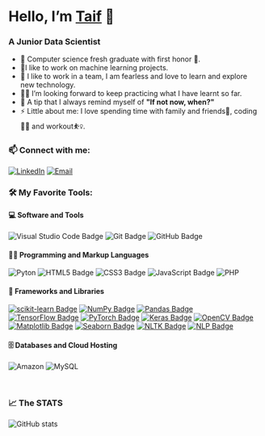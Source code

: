 # Hello, I’m [Taif][website] 👋

### A Junior Data Scientist

- 🌱 Computer science fresh graduate with first honor 🥇. 
- 🔭I like to work on machine learning projects.
- 🤝 I like to work in a team, I am fearless and love to learn and explore new technology.
- 👩‍💻 I’m looking forward to keep practicing what I have learnt so far.
- 💬 A tip that I always remind myself of **"If not now, when?"**
- ⚡ Little about me: I love spending time with family and friends👯, coding 👩‍💻 and workout⛹️‍♀️.

### 📫 Connect with me:

[![LinkedIn](https://img.shields.io/badge/LinkedIn-0077B5?style=for-the-badge&logo=linkedin&logoColor=white)](https://linkedin.com/in/taif-alzahr-b40961229/)
[![Email](https://img.shields.io/badge/Gmail-D14836?style=for-the-badge&logo=gmail&logoColor=white)](mailto:taifalq3@gmail.com)


### 🛠️ My Favorite Tools:

#### 💻 Software and Tools

![Visual Studio Code Badge](https://img.shields.io/badge/Visual_Studio_Code-0078D4?style=for-the-badge&logo=visual%20studio%20code&logoColor=white)
![Git Badge](https://img.shields.io/badge/GIT-E44C30?style=for-the-badge&logo=git&logoColor=white)
![GitHub Badge](https://img.shields.io/badge/GitHub-100000?style=for-the-badge&logo=github&logoColor=white)

#### 👨‍💻 Programming and Markup Languages

![Pyton](https://img.shields.io/badge/Python-3776AB?style=for-the-badge&logo=python&logoColor=white)
![HTML5 Badge](https://img.shields.io/badge/HTML-239120?style=for-the-badge&logo=html5&logoColor=white)
![CSS3 Badge](https://img.shields.io/badge/CSS-239120?&style=for-the-badge&logo=css3&logoColor=white)
![JavaScript Badge](https://img.shields.io/badge/JavaScript-F7DF1E?style=for-the-badge&logo=JavaScript&logoColor=white)
![PHP](https://img.shields.io/badge/PHP-777BB4?style=for-the-badge&logo=php&logoColor=white)

#### 🧰 Frameworks and Libraries

[![scikit-learn Badge](https://img.shields.io/badge/scikit--learn-F7931E?style=for-the-badge&logo=scikit-learn&logoColor=white)](https://scikit-learn.org/)
[![NumPy Badge](https://img.shields.io/badge/NumPy-013243?style=for-the-badge&logo=numpy&logoColor=white)](https://numpy.org/)
[![Pandas Badge](https://img.shields.io/badge/Pandas-150458?style=for-the-badge&logo=pandas&logoColor=white)](https://pandas.pydata.org/)
[![TensorFlow Badge](https://img.shields.io/badge/TensorFlow-FF6F00?style=for-the-badge&logo=tensorflow&logoColor=white)](https://www.tensorflow.org/)
[![PyTorch Badge](https://img.shields.io/badge/PyTorch-EE4C2C?style=for-the-badge&logo=pytorch&logoColor=white)](https://pytorch.org/)
[![Keras Badge](https://img.shields.io/badge/Keras-D00000?style=for-the-badge&logo=keras&logoColor=white)](https://keras.io/)
[![OpenCV Badge](https://img.shields.io/badge/OpenCV-5C3EE8?style=for-the-badge&logo=opencv&logoColor=white)](https://opencv.org/)
[![Matplotlib Badge](https://img.shields.io/badge/Matplotlib-11557C?style=for-the-badge&logo=matplotlib&logoColor=white)](https://matplotlib.org/)
[![Seaborn Badge](https://img.shields.io/badge/Seaborn-3776AB?style=for-the-badge&logo=seaborn&logoColor=white)](https://seaborn.pydata.org/)
[![NLTK Badge](https://img.shields.io/badge/NLTK-FC8C03?style=for-the-badge&logo=nltk&logoColor=white)](https://www.nltk.org/)
[![NLP Badge](https://img.shields.io/badge/NLP-FFD700?style=for-the-badge)](https://en.wikipedia.org/wiki/Natural_language_processing)

#### 🗄️ Databases and Cloud Hosting



![Amazon](https://img.shields.io/badge/Amazon_AWS-FF9900?style=for-the-badge&logo=amazonaws&logoColor=white)
![MySQL](https://img.shields.io/badge/MySQL-005C84?style=for-the-badge&logo=mysql&logoColor=white)

<br />

### :chart_with_upwards_trend: The STATS 
![GitHub stats](https://github-readme-stats.vercel.app/api?username=taifalq3&show_icons=true&count_private=true&theme=tokyonight)



[website]: https://noufalharthi.netlify.app/
